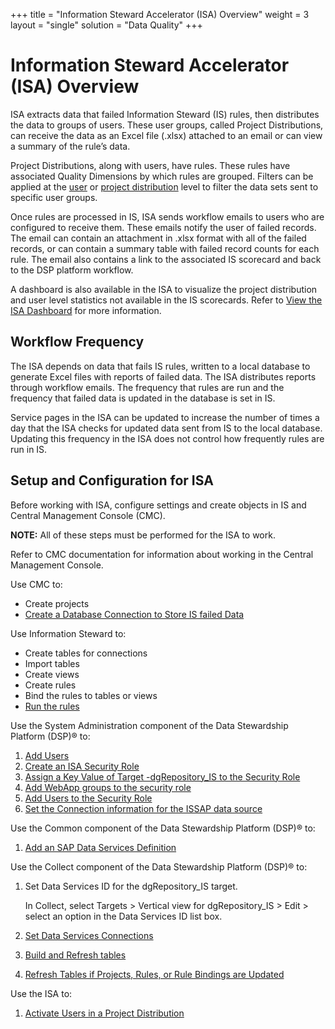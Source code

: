 +++
title = "Information Steward Accelerator (ISA) Overview"
weight = 3
layout = "single"
solution = "Data Quality"
+++

# Information Steward Accelerator (ISA) Overview

ISA extracts data that failed Information Steward (IS) rules, then
distributes the data to groups of users. These user groups, called
Project Distributions, can receive the data as an Excel file (.xlsx)
attached to an email or can view a summary of the rule’s data.

Project Distributions, along with users, have rules. These rules have
associated Quality Dimensions by which rules are grouped. Filters can be
applied at the [user](Use_Cases/Configure_User_Filters_ISA) or
[project
distribution](Use_Cases/Configure_Project_Distribution_Filters)
level to filter the data sets sent to specific user groups.

Once rules are processed in IS, ISA sends workflow emails to users who
are configured to receive them. These emails notify the user of failed
records. The email can contain an attachment in .xlsx format with all of
the failed records, or can contain a summary table with failed record
counts for each rule. The email also contains a link to the associated
IS scorecard and back to the DSP platform workflow.

A dashboard is also available in the ISA to visualize the project
distribution and user level statistics not available in the IS
scorecards. Refer to [View the ISA
Dashboard](Use_Cases/View_ISA_Dashboards) for more information.

## Workflow Frequency

The ISA depends on data that fails IS rules, written to a local database
to generate Excel files with reports of failed data. The ISA distributes
reports through workflow emails. The frequency that rules are run and
the frequency that failed data is updated in the database is set in IS.

Service pages in the ISA can be updated to increase the number of times
a day that the ISA checks for updated data sent from IS to the local
database. Updating this frequency in the ISA does not control how
frequently rules are run in IS.

## Setup and Configuration for ISA

Before working with ISA, configure settings and create objects in IS and
Central Management Console (CMC).

<span style="font-weight: bold;">NOTE:</span> All of these steps must be
performed for the ISA to work.

Refer to CMC documentation for information about working in the Central
Management Console.

Use CMC to:

  - Create projects
  - [Create a Database Connection to Store IS failed
    Data](Config/Create_a_Database_Connection_to_Store_IS_Failed_Data)

Use Information Steward to:

  - Create tables for connections
  - Import tables
  - Create views
  - Create rules
  - Bind the rules to tables or views
  - [Run the rules](Config/Run_Rules_in_IS)

Use the System Administration component of the Data Stewardship Platform
(DSP)® to:

1.  [Add
    Users](../../Platform/Sys_Admin/Use_Cases/Create_User_Accounts_in_System_Administration)
2.  [Create an ISA Security
    Role](Use_Cases/Create_an_ISA_Security_Role)
3.  [Assign a Key Value of Target -dgRepository\_IS to the Security
    Role](../../Platform/Sys_Admin/Use_Cases/Assign_Keys_to_Security_Role)
4.  [Add WebApp groups to the security
    role](../../Platform/Sys_Admin/Use_Cases/Assign_WebApp_Groups_to_Security_Role)
5.  [Add Users to the Security
    Role](../../Platform/Sys_Admin/Use_Cases/Assign_Users_to_Security_Roles)
6.  [Set the Connection information for the ISSAP data
    source](Use_Cases/SetconnectionISRepositorySysAdmin)

Use the Common component of the Data Stewardship Platform (DSP)® to:

1.  [Add an SAP Data Services
    Definition](../../Platform/Common/Use_Cases/Register_a_Data_Source_in_Common)

Use the Collect component of the Data Stewardship Platform (DSP)® to:

1.  Set Data Services ID for the dgRepository\_IS target.
    
    In Collect, select Targets \> Vertical view for dgRepository\_IS \>
    Edit \> select an option in the Data Services ID list box.

2.  [Set Data Services
    Connections](Config/Set_Data_Services_Connections)

3.  [Build and Refresh
    tables](../../Platform/Collect/Use_Cases/Build_Package_for_Table)

4.  [Refresh Tables if Projects, Rules, or Rule Bindings are
    Updated](Config/Refresh_Tables_if_Projects_Rules_or_Rule_Bindings_are_Updated)

Use the ISA to:

1.  [Activate Users in a Project
    Distribution](Use_Cases/Add_Users_to_a_Project_Distribution)
